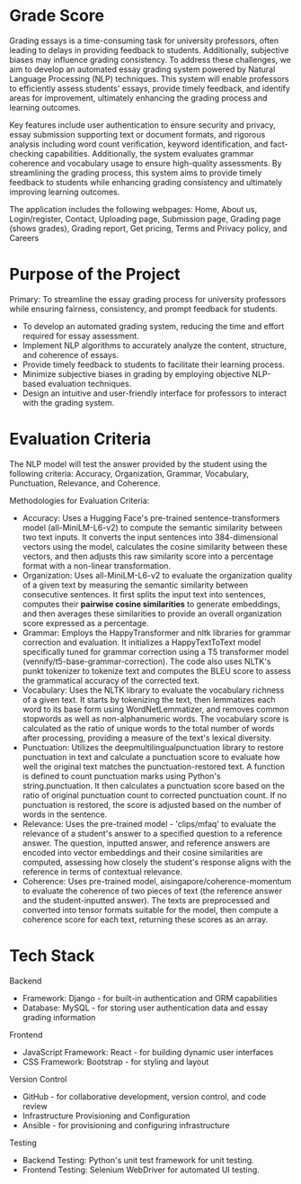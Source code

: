 # Grade Score 

Grading essays is a time-consuming task for university professors, often leading to delays in providing feedback to students. Additionally, subjective biases may influence grading consistency. To address these challenges, we aim to develop an automated essay grading system powered by Natural Language Processing (NLP) techniques. This system will enable professors to efficiently assess students' essays, provide timely feedback, and identify areas for improvement, ultimately enhancing the grading process and learning outcomes.

Key features include user authentication to ensure security and privacy, essay submission supporting text or document formats, and rigorous analysis including word count verification, keyword identification, and fact-checking capabilities. Additionally, the system evaluates grammar coherence and vocabulary usage to ensure high-quality assessments. By streamlining the grading process, this system aims to provide timely feedback to students while enhancing grading consistency and ultimately improving learning outcomes.

The application includes the following webpages: Home, About us, Login/register, Contact, Uploading page, Submission page, Grading page (shows grades), Grading report, Get pricing, Terms and Privacy policy, and Careers

# Purpose of the Project

Primary: To streamline the essay grading process for university professors while ensuring fairness, consistency, and prompt feedback for students.

* To develop an automated grading system, reducing the time and effort required for essay assessment.
* Implement NLP algorithms to accurately analyze the content, structure, and coherence of essays.
* Provide timely feedback to students to facilitate their learning process.
* Minimize subjective biases in grading by employing objective NLP-based evaluation techniques.
* Design an intuitive and user-friendly interface for professors to interact with the grading system.

# Evaluation Criteria

The NLP model will test the answer provided by the student using the following criteria: Accuracy, Organization, Grammar, Vocabulary, Punctuation, Relevance, and Coherence.

Methodologies for Evaluation Criteria:

* Accuracy: Uses a Hugging Face's pre-trained sentence-transformers model (all-MiniLM-L6-v2) to compute the semantic similarity between two text inputs. It converts the input sentences into 384-dimensional vectors using the model, calculates the cosine similarity between these vectors, and then adjusts this raw similarity score into a percentage format with a non-linear transformation.
* Organization: Uses all-MiniLM-L6-v2 to evaluate the organization quality of a given text by measuring the semantic similarity between consecutive sentences. It first splits the input text into sentences, computes their **pairwise cosine similarities** to generate embeddings, and then averages these similarities to provide an overall organization score expressed as a percentage.
* Grammar: Employs the HappyTransformer and nltk libraries for grammar correction and evaluation. It initializes a HappyTextToText model specifically tuned for grammar correction using a T5 transformer model (vennify/t5-base-grammar-correction). The code also uses NLTK's punkt tokenizer to tokenize text and computes the BLEU score to assess the grammatical accuracy of the corrected text.
* Vocabulary: Uses the NLTK library to evaluate the vocabulary richness of a given text. It starts by tokenizing the text, then lemmatizes each word to its base form using WordNetLemmatizer, and removes common stopwords as well as non-alphanumeric words. The vocabulary score is calculated as the ratio of unique words to the total number of words after processing, providing a measure of the text's lexical diversity.
* Punctuation: Utilizes the deepmultilingualpunctuation library to restore punctuation in text and calculate a punctuation score to evaluate how well the original text matches the punctuation-restored text. A function is defined to count punctuation marks using Python's string.punctuation. It then calculates a punctuation score based on the ratio of original punctuation count to corrected punctuation count. If no punctuation is restored, the score is adjusted based on the number of words in the sentence.
* Relevance: Uses the pre-trained model - 'clips/mfaq' to evaluate the relevance of a student's answer to a specified question to a reference answer. The question, inputted answer, and reference answers are encoded into vector embeddings and their cosine similarities are computed, assessing how closely the student's response aligns with the reference in terms of contextual relevance.
* Coherence: Uses pre-trained model, aisingapore/coherence-momentum to evaluate the coherence of two pieces of text (the reference answer and the student-inputted answer). The texts are preprocessed and converted into tensor formats suitable for the model, then compute a coherence score for each text, returning these scores as an array.

# Tech Stack 

Backend
* Framework: Django - for built-in authentication and ORM capabilities
* Database: MySQL - for storing user authentication data and essay grading information
  
Frontend
* JavaScript Framework: React - for building dynamic user interfaces
* CSS Framework: Bootstrap - for styling and layout
  
Version Control
* GitHub - for collaborative development, version control, and code review
* Infrastructure Provisioning and Configuration
* Ansible - for provisioning and configuring infrastructure
  
Testing
* Backend Testing: Python's unit test framework for unit testing.
* Frontend Testing: Selenium WebDriver for automated UI testing.
